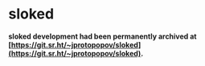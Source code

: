 # sloked

**sloked development had been permanently archived at [https://git.sr.ht/~jprotopopov/sloked](https://git.sr.ht/~jprotopopov/sloked).**

